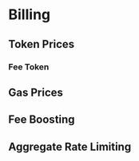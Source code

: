 # Billing

## Token Prices

### Fee Token

## Gas Prices

## Fee Boosting

## Aggregate Rate Limiting
